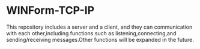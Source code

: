 # WINForm-TCP-IP
This repository includes a server and a client, and they can communication with each other,including functions such as listening,connecting,and sending/receiving messages.Other functions will be expanded in the future.
